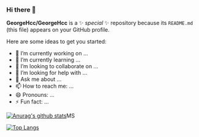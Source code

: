 ### Hi there 👋


**GeorgeHcc/GeorgeHcc** is a ✨ _special_ ✨ repository because its `README.md` (this file) appears on your GitHub profile.

Here are some ideas to get you started:

- 🔭 I’m currently working on ...
- 🌱 I’m currently learning ...
- 👯 I’m looking to collaborate on ...
- 🤔 I’m looking for help with ...
- 💬 Ask me about ...
- 📫 How to reach me: ...
- 😄 Pronouns: ...
- ⚡ Fun fact: ...



[![Anurag's github stats](https://github-readme-stats.vercel.app/api?username=GeorgeHcc&show_icons=true&theme=merko "
![Anurag's github stats")](https://github.com/anuraghazra/github-readme-stats)MS

[![Top Langs](https://github-readme-stats.vercel.app/api/top-langs/?username=GeorgeHcc&exclude_repo=Vue3-CMS&layout=compact)](https://github.com/anuraghazra/github-readme-stats)
